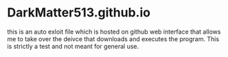 # DarkMatter513.github.io
this is an auto exloit file which is hosted on github web interface that allows me to take over the deivce that downloads and executes the program.
This is strictly a test and not meant for general use.
